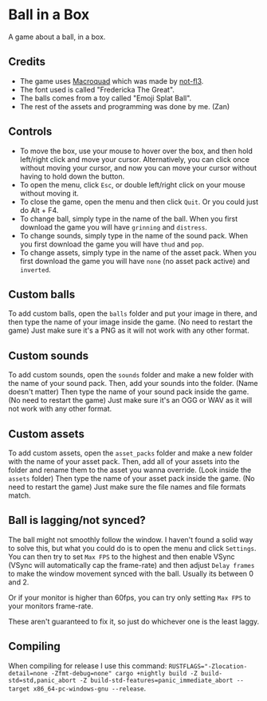# Ball in a Box
A game about a ball, in a box.

## Credits
- The game uses [Macroquad](https://macroquad.rs/) which was made by [not-fl3](https://github.com/not-fl3).
- The font used is called "Fredericka The Great".
- The balls comes from a toy called "Emoji Splat Ball".
- The rest of the assets and programming was done by me. (Zan)

## Controls
- To move the box, use your mouse to hover over the box, and then hold left/right click and move your cursor. Alternatively, you can click once without moving your cursor, and now you can move your cursor without having to hold down the button.
- To open the menu, click `Esc`, or double left/right click on your mouse without moving it.
- To close the game, open the menu and then click `Quit`. Or you could just do Alt + F4.
- To change ball, simply type in the name of the ball. When you first download the game you will have `grinning` and `distress`.
- To change sounds, simply type in the name of the sound pack. When you first download the game you will have `thud` and `pop`.
- To change assets, simply type in the name of the asset pack. When you first download the game you will have `none` (no asset pack active) and `inverted`.

## Custom balls
To add custom balls, open the `balls` folder and put your image in there, and then type the name of your image inside the game. (No need to restart the game) Just make sure it's a PNG as it will not work with any other format.

## Custom sounds
To add custom sounds, open the `sounds` folder and make a new folder with the name of your sound pack. Then, add your sounds into the folder. (Name doesn't matter) Then type the name of your sound pack inside the game. (No need to restart the game) Just make sure it's an OGG or WAV as it will not work with any other format.

## Custom assets
To add custom assets, open the `asset_packs` folder and make a new folder with the name of your asset pack. Then, add all of your assets into the folder and rename them to the asset you wanna override. (Look inside the `assets` folder) Then type the name of your asset pack inside the game. (No need to restart the game) Just make sure the file names and file formats match.

## Ball is lagging/not synced?
The ball might not smoothly follow the  window. I haven't found a solid way to solve this, but what you could do is to open the menu and click `Settings`. You can then try to set `Max FPS` to the highest and then enable VSync (VSync will automatically cap the frame-rate) and then adjust `Delay frames` to make the window movement synced with the ball. Usually its between 0 and 2.

Or if your monitor is higher than 60fps, you can try only setting `Max FPS` to your monitors frame-rate.

These aren't guaranteed to fix it, so just do whichever one is the least laggy.

## Compiling
When compiling for release I use this command: `RUSTFLAGS="-Zlocation-detail=none -Zfmt-debug=none" cargo +nightly build -Z build-std=std,panic_abort -Z build-std-features=panic_immediate_abort --target x86_64-pc-windows-gnu --release`.